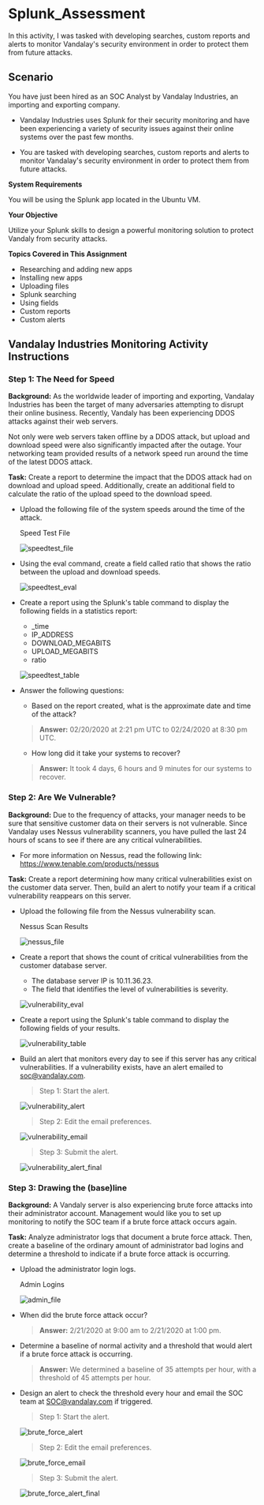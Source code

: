 # Splunk_Assessment

In this activity, I was tasked with developing searches, custom reports and alerts to monitor Vandalay's security environment in order to protect them from future attacks.

## Scenario

You have just been hired as an SOC Analyst by Vandalay Industries, an importing and exporting company.

- Vandalay Industries uses Splunk for their security monitoring and have been experiencing a variety of security issues against their online systems over the past few months.

- You are tasked with developing searches, custom reports and alerts to monitor Vandalay's security environment in order to protect them from future attacks.


**System Requirements**

You will be using the Splunk app located in the Ubuntu VM.

**Your Objective**

Utilize your Splunk skills to design a powerful monitoring solution to protect Vandaly from security attacks.

**Topics Covered in This Assignment**

- Researching and adding new apps
- Installing new apps
- Uploading files
- Splunk searching
- Using fields
- Custom reports
- Custom alerts

## Vandalay Industries Monitoring Activity Instructions

### Step 1: The Need for Speed

**Background:** As the worldwide leader of importing and exporting, Vandalay Industries has been the target of many adversaries attempting to disrupt their online business. Recently, Vandaly has been experiencing DDOS attacks against their web servers.

Not only were web servers taken offline by a DDOS attack, but upload and download speed were also significantly impacted after the outage. Your networking team provided results of a network speed run around the time of the latest DDOS attack.

**Task:** Create a report to determine the impact that the DDOS attack had on download and upload speed. Additionally, create an additional field to calculate the ratio of the upload speed to the download speed.

- Upload the following file of the system speeds around the time of the attack.

   Speed Test File

   ![speedtest_file](Screenshots/speedtest_dl_ss.png)

- Using the eval command, create a field called ratio that shows the ratio between the upload and download speeds.

   ![speedtest_eval](Screenshots/eval_ratio_ss.png)

- Create a report using the Splunk's table command to display the following fields in a statistics report:

   - _time
   - IP_ADDRESS
   - DOWNLOAD_MEGABITS
   - UPLOAD_MEGABITS
   - ratio

   ![speedtest_table](Screenshots/speedtest_table_report.png)

- Answer the following questions:

   - Based on the report created, what is the approximate date and time of the attack?

   > **Answer:** 02/20/2020 at 2:21 pm UTC to 02/24/2020 at 8:30 pm UTC.

   - How long did it take your systems to recover?

   > **Answer:** It took 4 days, 6 hours and 9 minutes for our systems to recover.

### Step 2: Are We Vulnerable?

**Background:** Due to the frequency of attacks, your manager needs to be sure that sensitive customer data on their servers is not vulnerable. Since Vandalay uses Nessus vulnerability scanners, you have pulled the last 24 hours of scans to see if there are any critical vulnerabilities.

- For more information on Nessus, read the following link: https://www.tenable.com/products/nessus

**Task:** Create a report determining how many critical vulnerabilities exist on the customer data server. Then, build an alert to notify your team if a critical vulnerability reappears on this server.

- Upload the following file from the Nessus vulnerability scan.

   Nessus Scan Results

   ![nessus_file](Screenshots/nessus_dl_ss.png)

- Create a report that shows the count of critical vulnerabilities from the customer database server.

   - The database server IP is 10.11.36.23.
   - The field that identifies the level of vulnerabilities is severity.

   ![vulnerability_eval](Screenshots/eval_count_ss.png)

- Create a report using the Splunk's table command to display the following fields of your results.

   ![vulnerability_table](vulnerability_table_report.png)
	
- Build an alert that monitors every day to see if this server has any critical vulnerabilities. If a vulnerability exists, have an alert emailed to soc@vandalay.com.

   > Step 1: Start the alert.

   ![vulnerability_alert](Screenshots/vulnerability_alert_ss.png)

   > Step 2: Edit the email preferences.

   ![vulnerability_email](Screenshots/vulnerability_alert_email_ss.png)

   > Step 3: Submit the alert.

   ![vulnerability_alert_final](Screenshots/splunk_vulnerability_alert_ss.png)

### Step 3: Drawing the (base)line

**Background:** A Vandaly server is also experiencing brute force attacks into their administrator account. Management would like you to set up monitoring to notify the SOC team if a brute force attack occurs again.

**Task:** Analyze administrator logs that document a brute force attack. Then, create a baseline of the ordinary amount of administrator bad logins and determine a threshold to indicate if a brute force attack is occurring.

- Upload the administrator login logs.

   Admin Logins

   ![admin_file](admin_logs_dl_ss.png)

- When did the brute force attack occur?

   > **Answer:** 2/21/2020 at 9:00 am to 2/21/2020 at 1:00 pm.

- Determine a baseline of normal activity and a threshold that would alert if a brute force attack is occurring.

   > **Answer:** We determined a baseline of 35 attempts per hour, with a threshold of 45 attempts per hour.

- Design an alert to check the threshold every hour and email the SOC team at SOC@vandalay.com if triggered.

   > Step 1: Start the alert.

   ![brute_force_alert](Screenshots/brute_force_alert_ss.png)

   > Step 2: Edit the email preferences.

   ![brute_force_email](Screenshots/brute_force_alert_email_ss.png)

   > Step 3: Submit the alert.

   ![brute_force_alert_final](Screenshots/brute_attack_alert_ss.png)


